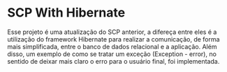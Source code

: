 # SCP With Hibernate

Esse projeto é uma atualização do SCP anterior, a difereça entre eles é a utilização do framework Hibernate para realizar a comunicação, de forma mais simplificada, entre o banco de dados relacional e a aplicação. Além disso, um exemplo de como se tratar um exceção (Exception - error), no sentido de deixar mais claro o erro para o usuário final, foi implementada.  
